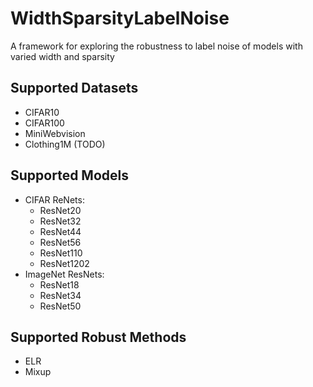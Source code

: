 # WidthSparsityLabelNoise
A framework for exploring the robustness to label noise of models with varied width and sparsity

## Supported Datasets
- CIFAR10
- CIFAR100
- MiniWebvision
- Clothing1M (TODO)

## Supported Models
- CIFAR ReNets:
  - ResNet20
  - ResNet32
  - ResNet44
  - ResNet56
  - ResNet110
  - ResNet1202
- ImageNet ResNets:
  - ResNet18
  - ResNet34
  - ResNet50

## Supported Robust Methods
- ELR
- Mixup